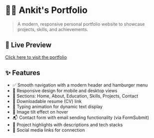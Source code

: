 # 🧑‍💻 Ankit's Portfolio

> A modern, responsive personal portfolio website to showcase projects, skills, and achievements.

## 🔗 Live Preview

[Click here to visit the portfolio](https://ankitkumarsaw.netlify.app/)

## ✨ Features

- ✅ Smooth navigation with a modern header and hamburger menu
- 🎯 Responsive design for mobile and desktop views
- 🧾 Sections: Home, About, Education, Skills, Projects, Contact
- 📄 Downloadable resume (CV) link
- 🧠 Typing animation for dynamic text display
- 🔄 Image tilt effect on hover
- 📬 Contact form with email sending functionality (via FormSubmit)
- 🧰 Project highlights with descriptions and tech stacks
- 💬 Social media links for connection
